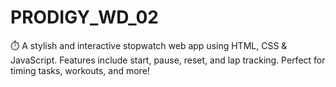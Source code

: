 # PRODIGY_WD_02
⏱️ A stylish and interactive stopwatch web app using HTML, CSS &amp; JavaScript. Features include start, pause, reset, and lap tracking. Perfect for timing tasks, workouts, and more!
